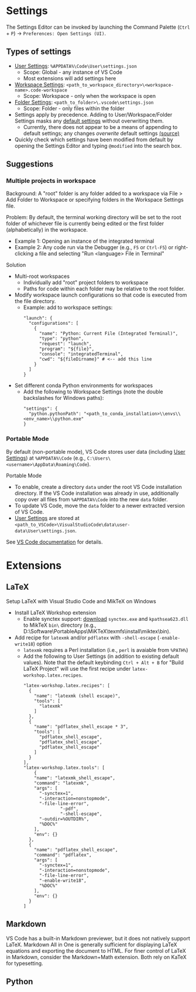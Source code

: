 # Settings
The Settings Editor can be invoked by launching the Command Palette (`Ctrl` + `P`) &rightarrow; `Preferences: Open Settings (UI)`.

## Types of settings
- [User Settings](https://code.visualstudio.com/docs/getstarted/settings): `%APPDATA%\Code\User\settings.json`
  - Scope: Global - any instance of VS Code
  - Most extensions will add settings here
- [Workspace Settings](https://code.visualstudio.com/docs/getstarted/settings): `<path_to_workspace_directory>\<workspace-name>.code-workspace`
  - Scope: Workspace - only when the workspace is open
- [Folder Settings](https://code.visualstudio.com/docs/editor/multi-root-workspaces#_settings): `<path_to_folder>\.vscode\settings.json`
  - Scope: Folder - only files within the folder
- Settings apply by precedence. Adding to User/Workspace/Folder Settings masks any [default settings](https://code.visualstudio.com/docs/getstarted/settings#_default-settings) without overwriting them.
  - Currently, there does not appear to be a means of appending to default settings; any changes *overwrite* default settings [(source)](https://stackoverflow.com/questions/57796423/how-do-i-append-a-setting-to-the-defaults-in-visual-studio-code)
- Quickly check which settings have been modified from default by opening the Settings Editor and typing `@modified` into the search box.

## Suggestions

### Multiple projects in workspace

Background: A "root" folder is any folder added to a workspace via File > Add Folder to Workspace or specifying folders in the Workspace Settings file.

Problem: By default, the terminal working directory will be set to the root folder of whichever file is currently being edited or the first folder (alphabetically) in the workspace.
  - Example 1: Opening an instance of the integrated terminal
  - Example 2: Any code run via the Debugger (e.g., `F5` or `Ctrl-F5`) or right-clicking a file and selecting "Run \<language\> File in Terminal"

Solution
- Multi-root workspaces
  - Individually add "root" project folders to workspace
  - Paths for code within each folder may be relative to the root folder.
- Modify workspace launch configurations so that code is executed from the file directory.
  - Example: add to workspace settings:
    ```{json}
    "launch": {
      "configurations": [
        {
          "name": "Python: Current File (Integrated Terminal)",
          "type": "python",
          "request": "launch",
          "program": "${file}",
          "console": "integratedTerminal",
          "cwd": "${fileDirname}" # <-- add this line
        }
      ]
    }
    ```
- Set different conda Python environments for workspaces
  - Add the following to Workspace Settings (note the double backslashes for Windows paths):
    ```{json}
    "settings": {
      "python.pythonPath": "<path_to_conda_installation>\\envs\\<env_name>\\python.exe"
    }
    ```

### Portable Mode

By default (non-portable mode), VS Code stores user data (including [User Settings](#types-of-settings)) at `%APPDATA%\Code` (e.g., `C:\Users\<username>\AppData\Roaming\Code`).

Portable Mode
- To enable, create a directory `data` under the root VS Code installation directory. If the VS Code installation was already in use, additionally copy over all files from `%APPDATA%\Code` into the new `data` folder.
- To update VS Code, move the `data` folder to a newer extracted version of VS Code.
- [User Settings](#types-of-settings) are stored at `<path_to_VSCode>\VisualStudioCode\data\user-data\User\settings.json`.

See [VS Code documentation](https://code.visualstudio.com/docs/editor/portable) for details.

# Extensions

## LaTeX

Setup LaTeX with Visual Studio Code and MikTeX on Windows
- Install LaTeX Workshop extension
  - Enable synctex support: [download](https://github.com/aminophen/w32tex-build) `synctex.exe` and `kpathsea623.dll` to MikTeX `bin\` directory (e.g., D:\Software\PortableApps\MiKTeX\texmfs\install\miktex\bin).
- Add recipe for `latexmk` and/or `pdflatex` with `-shell-escape` (`-enable-write18`) option
  - `latexmk` requires a Perl installation (i.e., `perl` is avaiable from `%PATH%`)
  - Add the following to User Settings (in addition to existing default values). Note that the default keybinding `Ctrl + Alt + B` for "Build LaTeX Project" will use the first recipe under `latex-workshop.latex.recipes`.
    ```{json}
    "latex-workshop.latex.recipes": [
      {
        "name": "latexmk (shell escape)",
        "tools": [
          "latexmk"
        ]
      },
      {
        "name": "pdflatex_shell_escape * 3",
        "tools": [
          "pdflatex_shell_escape",
          "pdflatex_shell_escape",
          "pdflatex_shell_escape"
        ]
      }
    ],
    "latex-workshop.latex.tools": [
   		{
        "name": "latexmk_shell_escape",
        "command": "latexmk",
        "args": [
          "-synctex=1",
          "-interaction=nonstopmode",
          "-file-line-error",
                  "-pdf",
                  "-shell-escape",
          "-outdir=%OUTDIR%",
          "%DOC%"
        ],
        "env": {}
      },
      {
        "name": "pdflatex_shell_escape",
        "command": "pdflatex",
        "args": [
          "-synctex=1",
          "-interaction=nonstopmode",
          "-file-line-error",
          "-enable-write18",
          "%DOC%"
        ],
        "env": {}
      }
    ]
    ```

## Markdown

VS Code has a built-in Markdown previewer, but it does not natively support LaTeX. Markdown All in One is generally sufficient for displaying LaTeX equations and exporting the document to HTML. For finer control of LaTeX in Markdown, consider the Markdown+Math extension. Both rely on KaTeX for typesetting.

## Python

